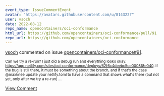 ```yaml
---
event_type: IssueCommentEvent
avatar: "https://avatars.githubusercontent.com/u/814322?"
user: vsoch
date: 2022-08-12
repo_name: opencontainers/oci-conformance
html_url: https://github.com/opencontainers/oci-conformance/pull/91
repo_url: https://github.com/opencontainers/oci-conformance
---
```


<a href='https://github.com/vsoch' target='_blank'>vsoch</a> commented on issue <a href='https://github.com/opencontainers/oci-conformance/pull/91' target='_blank'>opencontainers/oci-conformance#91</a>.

<small>Can we try a re-run? I just did a debug run and everything looks okay: https://app.netlify.com/sites/oci-conformance/deploys/62f6c4deebc5ce0008f8e040. If the bug is still there, it must be something about the branch, and if that's the case @maxknee update your netlify.toml to have a command that shows what's there (but not yet, only after we try a re-run)...</small>

<a href='https://github.com/opencontainers/oci-conformance/pull/91' target='_blank'>View Comment</a>